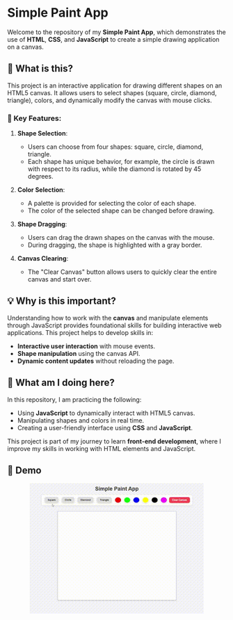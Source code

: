 
# Simple Paint App

Welcome to the repository of my **Simple Paint App**, which demonstrates the use of **HTML**, **CSS**, and **JavaScript** to create a simple drawing application on a canvas.

## 📖 What is this?

This project is an interactive application for drawing different shapes on an HTML5 canvas. It allows users to select shapes (square, circle, diamond, triangle), colors, and dynamically modify the canvas with mouse clicks.

### 🌟 Key Features:

1. **Shape Selection**:
   - Users can choose from four shapes: square, circle, diamond, triangle.
   - Each shape has unique behavior, for example, the circle is drawn with respect to its radius, while the diamond is rotated by 45 degrees.

2. **Color Selection**:
   - A palette is provided for selecting the color of each shape.
   - The color of the selected shape can be changed before drawing.

3. **Shape Dragging**:
   - Users can drag the drawn shapes on the canvas with the mouse.
   - During dragging, the shape is highlighted with a gray border.

4. **Canvas Clearing**:
   - The "Clear Canvas" button allows users to quickly clear the entire canvas and start over.

## 💡 Why is this important?

Understanding how to work with the **canvas** and manipulate elements through JavaScript provides foundational skills for building interactive web applications. This project helps to develop skills in:
- **Interactive user interaction** with mouse events.
- **Shape manipulation** using the canvas API.
- **Dynamic content updates** without reloading the page.

## 🚀 What am I doing here?

In this repository, I am practicing the following:
- Using **JavaScript** to dynamically interact with HTML5 canvas.
- Manipulating shapes and colors in real time.
- Creating a user-friendly interface using **CSS** and **JavaScript**.

This project is part of my journey to learn **front-end development**, where I improve my skills in working with HTML elements and JavaScript.

## 🎥 Demo


<div align="center">
  <img src="./img/d1.gif" alt="Demo GIF">
</div>